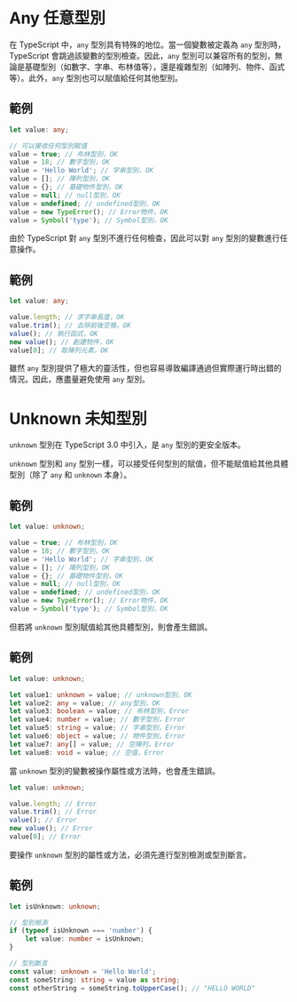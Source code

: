 # Any 任意型別

在 TypeScript 中，`any` 型別具有特殊的地位。當一個變數被定義為 `any` 型別時，TypeScript 會跳過該變數的型別檢查。因此，`any` 型別可以兼容所有的型別，無論是基礎型別（如數字、字串、布林值等），還是複雜型別（如陣列、物件、函式等）。此外，`any` 型別也可以賦值給任何其他型別。

## 範例

```typescript
let value: any;

// 可以接收任何型別賦值
value = true; // 布林型別，OK
value = 18; // 數字型別，OK
value = 'Hello World'; // 字串型別，OK
value = []; // 陣列型別，OK
value = {}; // 基礎物件型別，OK
value = null; // null型別，OK
value = undefined; // undefined型別，OK
value = new TypeError(); // Error物件，OK
value = Symbol('type'); // Symbol型別，OK
```

由於 TypeScript 對 `any` 型別不進行任何檢查，因此可以對 `any` 型別的變數進行任意操作。

## 範例

```typescript
let value: any;

value.length; // 求字串長度，OK
value.trim(); // 去除前後空格，OK
value(); // 執行函式，OK
new value(); // 創建物件，OK
value[0]; // 取陣列元素，OK
```

雖然 `any` 型別提供了極大的靈活性，但也容易導致編譯通過但實際運行時出錯的情況。因此，應盡量避免使用 `any` 型別。

# Unknown 未知型別

`unknown` 型別在 TypeScript 3.0 中引入，是 `any` 型別的更安全版本。

`unknown` 型別和 `any` 型別一樣，可以接受任何型別的賦值，但不能賦值給其他具體型別（除了 `any` 和 `unknown` 本身）。

## 範例

```typescript
let value: unknown;

value = true; // 布林型別，OK
value = 18; // 數字型別，OK
value = 'Hello World'; // 字串型別，OK
value = []; // 陣列型別，OK
value = {}; // 基礎物件型別，OK
value = null; // null型別，OK
value = undefined; // undefined型別，OK
value = new TypeError(); // Error物件，OK
value = Symbol('type'); // Symbol型別，OK
```

但若將 `unknown` 型別賦值給其他具體型別，則會產生錯誤。

## 範例

```typescript
let value: unknown;

let value1: unknown = value; // unknown型別，OK
let value2: any = value; // any型別，OK
let value3: boolean = value; // 布林型別，Error
let value4: number = value; // 數字型別，Error
let value5: string = value; // 字串型別，Error
let value6: object = value; // 物件型別，Error
let value7: any[] = value; // 空陣列，Error
let value8: void = value; // 空值，Error
```

當 `unknown` 型別的變數被操作屬性或方法時，也會產生錯誤。

```typescript
let value: unknown;

value.length; // Error
value.trim(); // Error
value(); // Error
new value(); // Error
value[0]; // Error
```

要操作 `unknown` 型別的屬性或方法，必須先進行型別檢測或型別斷言。

## 範例

```typescript
let isUnknown: unknown;

// 型別檢測
if (typeof isUnknown === 'number') {
    let value: number = isUnknown;
}

// 型別斷言
const value: unknown = 'Hello World';
const someString: string = value as string;
const otherString = someString.toUpperCase(); // "HELLO WORLD"
```

